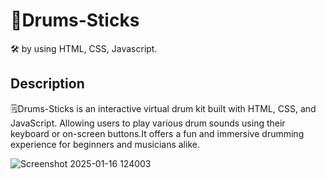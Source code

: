 # 📂Drums-Sticks
🛠️ by using HTML, CSS, Javascript.
## Description
🗒️Drums-Sticks is an interactive virtual drum kit built with HTML, CSS, and JavaScript.
Allowing users to play various drum sounds using their keyboard or on-screen buttons.It offers a fun and immersive drumming experience for beginners and musicians alike.

![Screenshot 2025-01-16 124003](https://github.com/user-attachments/assets/bfc61751-b950-4d9d-af9b-14e65a0439f4)

